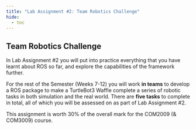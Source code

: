 ```yaml
---
title: "Lab Assignment #2: Team Robotics Challenge"
hide:
  - toc
--- 
```


## Team Robotics Challenge

In Lab Assignment #2 you will put into practice everything that you have learnt about ROS so far, and explore the capabilities of the framework further.

For the rest of the Semester (Weeks 7-12) you will work **in teams** to develop a ROS package to make a TurtleBot3 Waffle complete a series of robotic tasks in both simulation and the real world. There are **five tasks** to complete in total, all of which you will be assessed on as part of Lab Assignment #2.

This assignment is worth 30% of the overall mark for the COM2009 (& COM3009) course.
